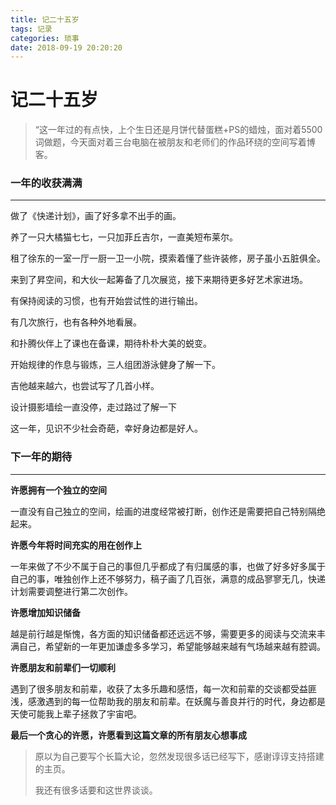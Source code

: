 ```yaml
---
title: 记二十五岁
tags: 记录
categories: 琐事
date: 2018-09-19 20:20:20
---
```


# 记二十五岁 #

> “这一年过的有点快，上个生日还是月饼代替蛋糕+PS的蜡烛，面对着5500词做题，今天面对着三台电脑在被朋友和老师们的作品环绕的空间写着博客。



### 一年的收获满满

---

做了《快递计划》，画了好多拿不出手的画。

养了一只大橘猫七七，一只加菲丘吉尔，一直美短布莱尔。

租了徐东的一室一厅一厨一卫一小院，摸索着懂了些许装修，房子虽小五脏俱全。

来到了昇空间，和大伙一起筹备了几次展览，接下来期待更多好艺术家进场。

有保持阅读的习惯，也有开始尝试性的进行输出。

有几次旅行，也有各种外地看展。

和扑腾伙伴上了课也在备课，期待朴朴大美的蜕变。

开始规律的作息与锻炼，三人组团游泳健身了解一下。

吉他越来越六，也尝试写了几首小样。

设计摄影墙绘一直没停，走过路过了解一下

这一年，见识不少社会奇葩，幸好身边都是好人。



### 下一年的期待

---

**许愿拥有一个独立的空间**

一直没有自己独立的空间，绘画的进度经常被打断，创作还是需要把自己特别隔绝起来。

**许愿今年将时间充实的用在创作上**

一年来做了不少不属于自己的事但几乎都成了有归属感的事，也做了好多好多属于自己的事，唯独创作上还不够努力，稿子画了几百张，满意的成品寥寥无几，快递计划需要调整进行第二次创作。

**许愿增加知识储备**

越是前行越是惭愧，各方面的知识储备都还远远不够，需要更多的阅读与交流来丰满自己，希望新的一年更加谦虚多多学习，希望能够越来越有气场越来越有腔调。

**许愿朋友和前辈们一切顺利**

遇到了很多朋友和前辈，收获了太多乐趣和感悟，每一次和前辈的交谈都受益匪浅，感激遇到的每一位帮助我的朋友和前辈。在妖魔与善良并行的时代，身边都是天使可能我上辈子拯救了宇宙吧。

**最后一个贪心的许愿，许愿看到这篇文章的所有朋友心想事成**



> 原以为自己要写个长篇大论，忽然发现很多话已经写下，感谢谆谆支持搭建的主页。
>
> 我还有很多话要和这世界谈谈。